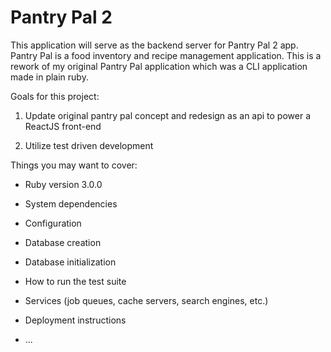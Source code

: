 # Pantry Pal 2

This application will serve as the backend server for Pantry Pal 2 app. 
Pantry Pal is a food inventory and recipe management application. This is a rework of
my original Pantry Pal application which was a CLI application made in plain ruby. 


Goals for this project:

1. Update original pantry pal concept and redesign as an api to power a ReactJS front-end

2. Utilize test driven development 





Things you may want to cover:

* Ruby version
3.0.0

* System dependencies

* Configuration

* Database creation

* Database initialization

* How to run the test suite

* Services (job queues, cache servers, search engines, etc.)

* Deployment instructions

* ...
